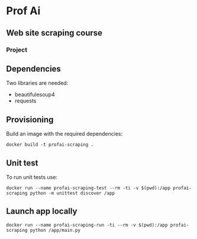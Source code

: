 # Prof Ai
## Web site scraping course
### Project

## Dependencies

Two libraries are needed:
- beautifulesoup4
- requests

## Provisioning

Build an image with the required dependencies:

```
docker build -t profai-scraping .
```

## Unit test

To run unit tests use:
```
docker run --name profai-scraping-test --rm -ti -v $(pwd):/app profai-scraping python -m unittest discover /app
```

## Launch app locally

```
docker run --name profai-scraping-run -ti --rm -v $(pwd):/app profai-scraping python /app/main.py
```
